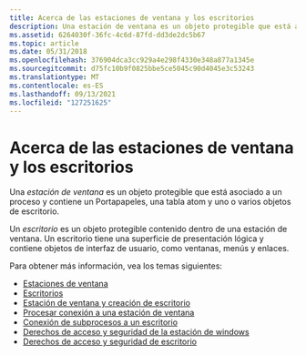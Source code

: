 ```yaml
---
title: Acerca de las estaciones de ventana y los escritorios
description: Una estación de ventana es un objeto protegible que está asociado a un proceso y contiene un Portapapeles, una tabla atom y uno o varios objetos de escritorio.
ms.assetid: 6264030f-36fc-4c6d-87fd-dd3de2dc5b67
ms.topic: article
ms.date: 05/31/2018
ms.openlocfilehash: 376904dca3cc929a4e298f4330e348a877a1345e
ms.sourcegitcommit: d75fc10b9f0825bbe5ce5045c90d4045e3c53243
ms.translationtype: MT
ms.contentlocale: es-ES
ms.lasthandoff: 09/13/2021
ms.locfileid: "127251625"
---
```

# <a name="about-window-stations-and-desktops"></a>Acerca de las estaciones de ventana y los escritorios

Una *estación de ventana* es un objeto protegible que está asociado a un proceso y contiene un Portapapeles, una tabla atom y uno o varios objetos de escritorio.

Un *escritorio* es un objeto protegible contenido dentro de una estación de ventana. Un escritorio tiene una superficie de presentación lógica y contiene objetos de interfaz de usuario, como ventanas, menús y enlaces.

Para obtener más información, vea los temas siguientes:

-   [Estaciones de ventana](window-stations.md)
-   [Escritorios](desktops.md)
-   [Estación de ventana y creación de escritorio](window-station-and-desktop-creation.md)
-   [Procesar conexión a una estación de ventana](process-connection-to-a-window-station.md)
-   [Conexión de subprocesos a un escritorio](thread-connection-to-a-desktop.md)
-   [Derechos de acceso y seguridad de la estación de windows](window-station-security-and-access-rights.md)
-   [Derechos de acceso y seguridad de escritorio](desktop-security-and-access-rights.md)

 

 




